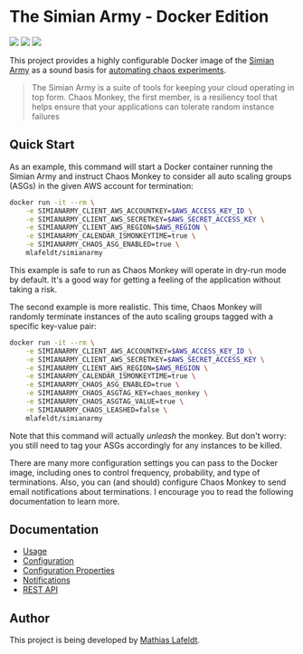 # The Simian Army - Docker Edition

[![](https://images.microbadger.com/badges/image/mlafeldt/simianarmy.svg)](https://microbadger.com/images/mlafeldt/simianarmy)
[![](https://quay.io/repository/mlafeldt/simianarmy/status)](https://quay.io/repository/mlafeldt/simianarmy)
[![](https://img.shields.io/docker/pulls/mlafeldt/simianarmy.svg?maxAge=604800)](https://hub.docker.com/r/mlafeldt/simianarmy/)

This project provides a highly configurable Docker image of the [Simian Army](https://github.com/Netflix/SimianArmy) as a sound basis for [automating chaos experiments](https://medium.com/production-ready/chaos-monkey-for-fun-and-profit-87e2f343db31).

> The Simian Army is a suite of tools for keeping your cloud operating in top form. Chaos Monkey, the first member, is a resiliency tool that helps ensure that your applications can tolerate random instance failures

## Quick Start

As an example, this command will start a Docker container running the Simian Army and instruct Chaos Monkey to consider all auto scaling groups (ASGs) in the given AWS account for termination:

```bash
docker run -it --rm \
    -e SIMIANARMY_CLIENT_AWS_ACCOUNTKEY=$AWS_ACCESS_KEY_ID \
    -e SIMIANARMY_CLIENT_AWS_SECRETKEY=$AWS_SECRET_ACCESS_KEY \
    -e SIMIANARMY_CLIENT_AWS_REGION=$AWS_REGION \
    -e SIMIANARMY_CALENDAR_ISMONKEYTIME=true \
    -e SIMIANARMY_CHAOS_ASG_ENABLED=true \
    mlafeldt/simianarmy
```

This example is safe to run as Chaos Monkey will operate in dry-run mode by default. It's a good way for getting a feeling of the application without taking a risk.

The second example is more realistic. This time, Chaos Monkey will randomly terminate instances of the auto scaling groups tagged with a specific key-value pair:

```bash
docker run -it --rm \
    -e SIMIANARMY_CLIENT_AWS_ACCOUNTKEY=$AWS_ACCESS_KEY_ID \
    -e SIMIANARMY_CLIENT_AWS_SECRETKEY=$AWS_SECRET_ACCESS_KEY \
    -e SIMIANARMY_CLIENT_AWS_REGION=$AWS_REGION \
    -e SIMIANARMY_CALENDAR_ISMONKEYTIME=true \
    -e SIMIANARMY_CHAOS_ASG_ENABLED=true \
    -e SIMIANARMY_CHAOS_ASGTAG_KEY=chaos_monkey \
    -e SIMIANARMY_CHAOS_ASGTAG_VALUE=true \
    -e SIMIANARMY_CHAOS_LEASHED=false \
    mlafeldt/simianarmy
```

Note that this command will actually *unleash* the monkey. But don't worry: you still need to tag your ASGs accordingly for any instances to be killed.

There are many more configuration settings you can pass to the Docker image, including ones to control frequency, probability, and type of terminations. Also, you can (and should) configure Chaos Monkey to send email notifications about terminations. I encourage you to read the following documentation to learn more.

## Documentation

* [Usage](https://github.com/mlafeldt/docker-simianarmy/blob/master/docs/usage.md)
* [Configuration](https://github.com/mlafeldt/docker-simianarmy/blob/master/docs/configuration.md)
* [Configuration Properties](https://github.com/mlafeldt/docker-simianarmy/blob/master/docs/configuration-properties.md)
* [Notifications](https://github.com/mlafeldt/docker-simianarmy/blob/master/docs/notifications.md)
* [REST API](https://github.com/mlafeldt/docker-simianarmy/blob/master/docs/api.md)

## Author

This project is being developed by [Mathias Lafeldt](https://twitter.com/mlafeldt).
